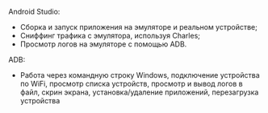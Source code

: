 Android Studio:
- Сборка и запуск приложения на эмуляторе и реальном устройстве;
- Сниффинг трафика с эмулятора, используя Charles;
- Просмотр логов на эмуляторе с помощью ADB.

ADB:
- Работа через командную строку Windows, подключение устройства по WiFi, просмотр списка устройств, 
 просмотр и вывод логов в файл, скрин экрана, установка/удаление приложений, перезагрузка устройства
 
